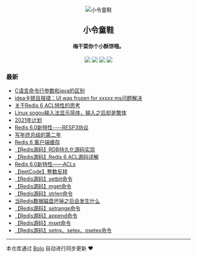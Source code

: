 <p align="center"><img alt="小令童鞋" src="https://img.zeekling.cn/images/2020/02/23/logo.th.png"></p><h2 align="center">
小令童鞋
</h2>

<h4 align="center">梅干菜你个小酥饼哦。</h4>
<p align="center"><a title="小令童鞋" target="_blank" href="https://github.com/zeekling/bolo-blog"><img src="https://img.shields.io/github/last-commit/zeekling/bolo-blog.svg?style=flat-square&color=FF9900"></a>
<a title="GitHub repo size in bytes" target="_blank" href="https://github.com/zeekling/bolo-blog"><img src="https://img.shields.io/github/repo-size/zeekling/bolo-blog.svg?style=flat-square"></a>
<a title="Bolo Version" target="_blank" href="https://github.com/adlered/bolo-solo"><img src="https://img.shields.io/badge/bolo-v2.5 稳定版-f1e05a.svg?style=flat-square&color=blueviolet"></a>
<a title="Hits" target="_blank" href="https://github.com/88250/hits"><img src="https://hits.b3log.org/zeekling/bolo-blog.svg"></a></p>

### 最新

* [C语言命令行参数和java的区别](https://www.zeekling.cn:8080/articles/2021/05/10/1620604379807.html)
* [idea卡顿且报错：UI was frozen for xxxxx ms问题解决](https://www.zeekling.cn:8080/articles/2021/04/30/1619715915118.html)
* [关于Redis 6 ACL特性的思考](https://www.zeekling.cn:8080/articles/2021/04/19/1618845188228.html)
* [Linux sogou输入法显示简体，输入之后却是繁体](https://www.zeekling.cn:8080/articles/2021/03/25/1616675636194.html)
* [2021年计划](https://www.zeekling.cn:8080/articles/2021/02/17/1613545728619.html)
* [Redis 6.0新特性----RESP3协议](https://www.zeekling.cn:8080/articles/2021/01/10/1610263628832.html)
* [写年终总结的第二年](https://www.zeekling.cn:8080/articles/2020/12/25/1608896366398.html)
* [Redis 6 客户端缓存](https://www.zeekling.cn:8080/articles/2020/12/16/1608129353447.html)
* [【Redis源码】RDB持久化源码实现](https://www.zeekling.cn:8080/articles/2020/11/25/1606235262538.html)
* [【Redis源码】Redis 6 ACL源码详解](https://www.zeekling.cn:8080/articles/2020/11/22/1606060178482.html)
* [Redis 6.0新特性——ACLs](https://www.zeekling.cn:8080/articles/2020/11/22/1606048977051.html)
* [【leetCode】整数反转](https://www.zeekling.cn:8080/articles/2020/11/18/1605713678816.html)
* [【Redis源码】setbit命令](https://www.zeekling.cn:8080/articles/2020/11/14/1605354792615.html)
* [【Redis源码】mget命令](https://www.zeekling.cn:8080/articles/2020/11/11/1605109223498.html)
* [【Redis源码】strlen命令](https://www.zeekling.cn:8080/articles/2020/11/11/1605098851638.html)
* [当Redis数据磁盘坏掉之后会发生什么](https://www.zeekling.cn:8080/articles/2020/11/09/1604937462651.html)
* [【Redis源码】setrange命令](https://www.zeekling.cn:8080/articles/2020/11/08/1604841590957.html)
* [【Redis源码】append命令](https://www.zeekling.cn:8080/articles/2020/11/08/1604838367145.html)
* [【Redis源码】mset命令](https://www.zeekling.cn:8080/articles/2020/11/08/1604831354258.html)
* [【Redis源码】setnx、setex、psetex命令](https://www.zeekling.cn:8080/articles/2020/11/08/1604821520818.html)



---

本仓库通过 [Bolo](https://github.com/adlered/bolo-solo) 自动进行同步更新 ❤️ 